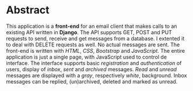 # Abstract

This application is a __front-end__ for an email client that makes calls to an existing  API written in __Django__. The API supports GET, POST and PUT requests to send, receive and get messages from a database. I extented it to deal with DELETE requests as well. No actual messages are sent. The front-end is written with _HTML_, _CSS_, _Bootstrap_ and _JavaScript_. The entire application is just a single page, with JavaScript used to control de interface. The interface supports basic _registration_ and _authentication_ of users, display of _inbox_, _sent_ and _archived_ messages. _Read_ and _unread_ messages are displayed with a _gray_, respectively _white_,  background.  Inbox messages can be replied, (un)archived, deleted and marked as unread.
